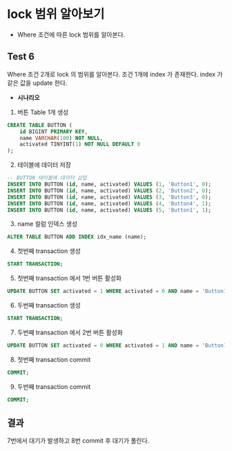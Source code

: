 # lock 범위 알아보기

- Where 조건에 따른 lock 범위를 알아본다.

## Test 6
Where 조건 2개로 lock 의 범위를 알아본다. 조건 1개에 index 가 존재한다.
index 가 같은 값을 update 한다.

- **시나리오**
1. 버튼 Table 1개 생성
```sql
CREATE TABLE BUTTON (
    id BIGINT PRIMARY KEY,
    name VARCHAR(100) NOT NULL,
    activated TINYINT(1) NOT NULL DEFAULT 0
);
```

2. 테이블에 데이터 저장
```sql
-- BUTTON 테이블에 데이터 삽입
INSERT INTO BUTTON (id, name, activated) VALUES (1, 'Button1', 0);
INSERT INTO BUTTON (id, name, activated) VALUES (2, 'Button2', 0);
INSERT INTO BUTTON (id, name, activated) VALUES (3, 'Button3', 0);
INSERT INTO BUTTON (id, name, activated) VALUES (4, 'Button4', 1);
INSERT INTO BUTTON (id, name, activated) VALUES (5, 'Button1', 1);
```

3. name 컬럼 인덱스 생성
```sql
ALTER TABLE BUTTON ADD INDEX idx_name (name);
```

4. 첫번째 transaction 생성
```sql
START TRANSACTION;
```

5. 첫번째 transaction 에서 1번 버튼 활성화
```sql
UPDATE BUTTON SET activated = 1 WHERE activated = 0 AND name = 'Button1';
```

6. 두번째 transaction 생성
```sql
START TRANSACTION;
```

7. 두번째 transaction 에서 2번 버튼 활성화
```sql
UPDATE BUTTON SET activated = 0 WHERE activated = 1 AND name = 'Button1';
```

8. 첫번째 transaction commit
```sql
COMMIT;
```

9. 두번째 transaction commit
```sql
COMMIT;
```

## 결과

7번에서 대기가 발생하고 8번 commit 후 대기가 풀린다.
